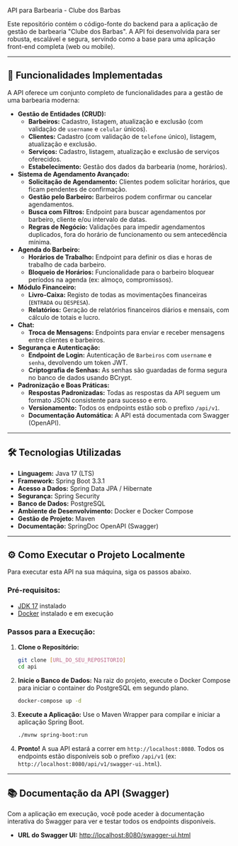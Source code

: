 API para Barbearia - Clube dos Barbas

Este repositório contém o código-fonte do backend para a aplicação de gestão de barbearia "Clube dos Barbas". A API foi desenvolvida para ser robusta, escalável e segura, servindo como a base para uma aplicação front-end completa (web ou mobile).

-----

## 🚀 Funcionalidades Implementadas

A API oferece um conjunto completo de funcionalidades para a gestão de uma barbearia moderna:

  * **Gestão de Entidades (CRUD):**
      * **Barbeiros:** Cadastro, listagem, atualização e exclusão (com validação de `username` e `celular` únicos).
      * **Clientes:** Cadastro (com validação de `telefone` único), listagem, atualização e exclusão.
      * **Serviços:** Cadastro, listagem, atualização e exclusão de serviços oferecidos.
      * **Estabelecimento:** Gestão dos dados da barbearia (nome, horários).
  * **Sistema de Agendamento Avançado:**
      * **Solicitação de Agendamento:** Clientes podem solicitar horários, que ficam pendentes de confirmação.
      * **Gestão pelo Barbeiro:** Barbeiros podem confirmar ou cancelar agendamentos.
      * **Busca com Filtros:** Endpoint para buscar agendamentos por barbeiro, cliente e/ou intervalo de datas.
      * **Regras de Negócio:** Validações para impedir agendamentos duplicados, fora do horário de funcionamento ou sem antecedência mínima.
  * **Agenda do Barbeiro:**
      * **Horários de Trabalho:** Endpoint para definir os dias e horas de trabalho de cada barbeiro.
      * **Bloqueio de Horários:** Funcionalidade para o barbeiro bloquear períodos na agenda (ex: almoço, compromissos).
  * **Módulo Financeiro:**
      * **Livro-Caixa:** Registo de todas as movimentações financeiras (`ENTRADA` ou `DESPESA`).
      * **Relatórios:** Geração de relatórios financeiros diários e mensais, com cálculo de totais e lucro.
  * **Chat:**
      * **Troca de Mensagens:** Endpoints para enviar e receber mensagens entre clientes e barbeiros.
  * **Segurança e Autenticação:**
      * **Endpoint de Login:** Autenticação de `Barbeiros` com `username` e `senha`, devolvendo um token JWT.
      * **Criptografia de Senhas:** As senhas são guardadas de forma segura no banco de dados usando BCrypt.
  * **Padronização e Boas Práticas:**
      * **Respostas Padronizadas:** Todas as respostas da API seguem um formato JSON consistente para sucesso e erro.
      * **Versionamento:** Todos os endpoints estão sob o prefixo `/api/v1`.
      * **Documentação Automática:** A API está documentada com Swagger (OpenAPI).

-----

## 🛠️ Tecnologias Utilizadas

  * **Linguagem:** Java 17 (LTS)
  * **Framework:** Spring Boot 3.3.1
  * **Acesso a Dados:** Spring Data JPA / Hibernate
  * **Segurança:** Spring Security
  * **Banco de Dados:** PostgreSQL
  * **Ambiente de Desenvolvimento:** Docker e Docker Compose
  * **Gestão de Projeto:** Maven
  * **Documentação:** SpringDoc OpenAPI (Swagger)

-----

## ⚙️ Como Executar o Projeto Localmente

Para executar esta API na sua máquina, siga os passos abaixo.

### **Pré-requisitos:**

  * [JDK 17](https://www.oracle.com/java/technologies/javase/jdk17-archive-downloads.html) instalado
  * [Docker](https://www.docker.com/products/docker-desktop/) instalado e em execução

### **Passos para a Execução:**

1.  **Clone o Repositório:**

    ```bash
    git clone [URL_DO_SEU_REPOSITORIO]
    cd api
    ```

2.  **Inicie o Banco de Dados:**
    Na raiz do projeto, execute o Docker Compose para iniciar o container do PostgreSQL em segundo plano.

    ```bash
    docker-compose up -d
    ```

3.  **Execute a Aplicação:**
    Use o Maven Wrapper para compilar e iniciar a aplicação Spring Boot.

    ```bash
    ./mvnw spring-boot:run
    ```

4.  **Pronto\!**
    A sua API estará a correr em `http://localhost:8080`. Todos os endpoints estão disponíveis sob o prefixo `/api/v1` (ex: `http://localhost:8080/api/v1/swagger-ui.html`).

-----

## 📚 Documentação da API (Swagger)

Com a aplicação em execução, você pode aceder à documentação interativa do Swagger para ver e testar todos os endpoints disponíveis.

  * **URL do Swagger UI:** [http://localhost:8080/swagger-ui.html](https://www.google.com/search?q=http://localhost:8080/swagger-ui.html)
